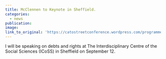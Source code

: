 ```yaml
---
title: McClennen to Keynote in Sheffield.
categories: 
  - news
publication:
image:
link_to_original: 'https://catostreetconference.wordpress.com/programme/'
---
```



I will be speaking on debts and rights at The Interdisciplinary Centre of the Social Sciences (ICoSS) in Sheffield on September 12.